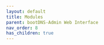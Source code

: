 ```yaml
---
layout: default
title: Modules
parent: bootDNS-Admin Web Interface
nav_order: 8
has_children: true
---
```

